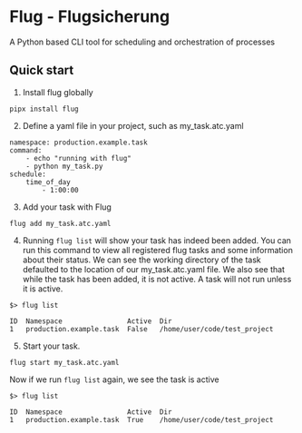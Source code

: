 # Flug - Flugsicherung
A Python based CLI tool for scheduling and orchestration of processes

## Quick start

1) Install flug globally
```
pipx install flug
```

2) Define a yaml file in your project, such as my_task.atc.yaml
```
namespace: production.example.task
command:
    - echo "running with flug"
    - python my_task.py
schedule:
    time_of_day
        - 1:00:00
```

3) Add your task with Flug
```
flug add my_task.atc.yaml
```

4) Running `flug list` will show your task has indeed been added. You can run this command to view all registered flug tasks and some information about their status. We can see the working directory of the task defaulted to the location of our my_task.atc.yaml file. We also see that while the task has been added, it is not active. A task will not run unless it is active.
```
$> flug list

ID  Namespace                Active  Dir                     
1   production.example.task  False   /home/user/code/test_project
```

5) Start your task.
```
flug start my_task.atc.yaml
```

Now if we run `flug list` again, we see the task is active
```
$> flug list

ID  Namespace                Active  Dir                     
1   production.example.task  True    /home/user/code/test_project
```
